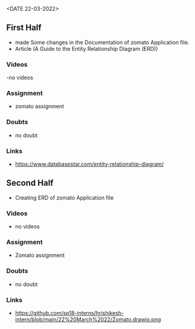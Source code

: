 <DATE 22-03-2022>

## First Half
- made Some changes in the Documentation of zomato Application file.
- Article (A Guide to the Entity Relationship Diagram (ERD))

### Videos
-no videos

### Assignment 
- zomato assignment <In-progress>

### Doubts
- no doubt

### Links
- https://www.databasestar.com/entity-relationship-diagram/

## Second Half
- Creating ERD of zomato Application file

### Videos
- no videos

### Assignment 
- Zomato assignment <In-progress>

### Doubts
- no doubt

### Links
- https://github.com/sp18-interns/hrishikesh-intern/blob/main/22%20March%2022/Zomato.drawio.png
